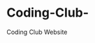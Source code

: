 # Coding-Club-
Coding Club Website 
<!DOCTYPE html>
<html>
    <head>
        <meta charset="utf-8">
        <title>Coding-Club</title>
    </head>
    <style>
       
    </style>
    <body>
        
    </body>
</html>
